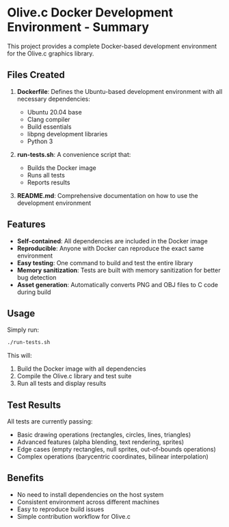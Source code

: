 # Olive.c Docker Development Environment - Summary

This project provides a complete Docker-based development environment for the Olive.c graphics library.

## Files Created

1. **Dockerfile**: Defines the Ubuntu-based development environment with all necessary dependencies:
   - Ubuntu 20.04 base
   - Clang compiler
   - Build essentials
   - libpng development libraries
   - Python 3

2. **run-tests.sh**: A convenience script that:
   - Builds the Docker image
   - Runs all tests
   - Reports results

3. **README.md**: Comprehensive documentation on how to use the development environment

## Features

- **Self-contained**: All dependencies are included in the Docker image
- **Reproducible**: Anyone with Docker can reproduce the exact same environment
- **Easy testing**: One command to build and test the entire library
- **Memory sanitization**: Tests are built with memory sanitization for better bug detection
- **Asset generation**: Automatically converts PNG and OBJ files to C code during build

## Usage

Simply run:
```bash
./run-tests.sh
```

This will:
1. Build the Docker image with all dependencies
2. Compile the Olive.c library and test suite
3. Run all tests and display results

## Test Results

All tests are currently passing:
- Basic drawing operations (rectangles, circles, lines, triangles)
- Advanced features (alpha blending, text rendering, sprites)
- Edge cases (empty rectangles, null sprites, out-of-bounds operations)
- Complex operations (barycentric coordinates, bilinear interpolation)

## Benefits

- No need to install dependencies on the host system
- Consistent environment across different machines
- Easy to reproduce build issues
- Simple contribution workflow for Olive.c